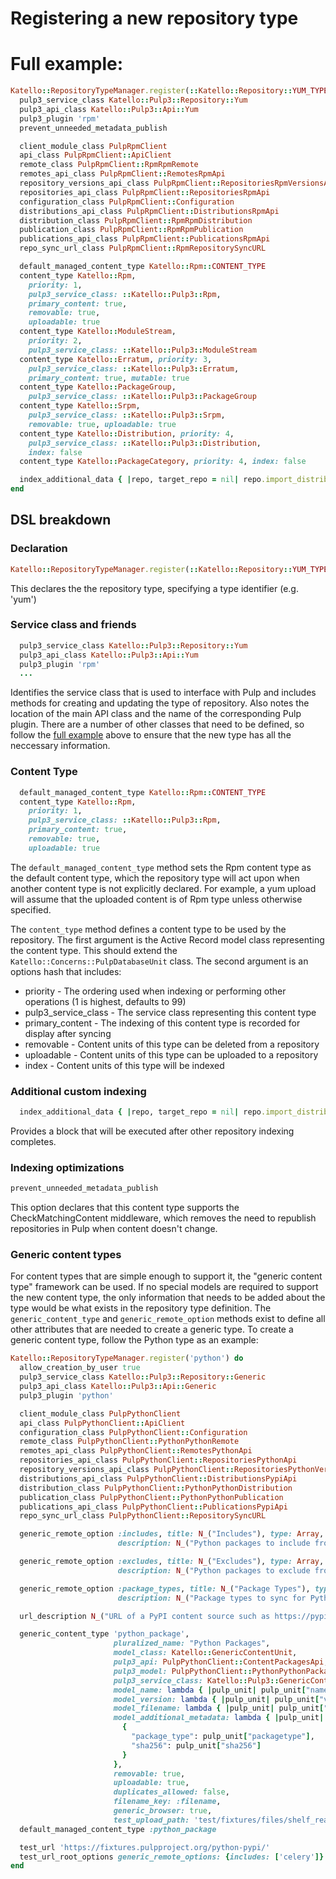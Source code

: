 # Registering a new repository type

# Full example:

```ruby
Katello::RepositoryTypeManager.register(::Katello::Repository::YUM_TYPE) do
  pulp3_service_class Katello::Pulp3::Repository::Yum
  pulp3_api_class Katello::Pulp3::Api::Yum
  pulp3_plugin 'rpm'
  prevent_unneeded_metadata_publish

  client_module_class PulpRpmClient
  api_class PulpRpmClient::ApiClient
  remote_class PulpRpmClient::RpmRpmRemote
  remotes_api_class PulpRpmClient::RemotesRpmApi
  repository_versions_api_class PulpRpmClient::RepositoriesRpmVersionsApi
  repositories_api_class PulpRpmClient::RepositoriesRpmApi
  configuration_class PulpRpmClient::Configuration
  distributions_api_class PulpRpmClient::DistributionsRpmApi
  distribution_class PulpRpmClient::RpmRpmDistribution
  publication_class PulpRpmClient::RpmRpmPublication
  publications_api_class PulpRpmClient::PublicationsRpmApi
  repo_sync_url_class PulpRpmClient::RpmRepositorySyncURL

  default_managed_content_type Katello::Rpm::CONTENT_TYPE
  content_type Katello::Rpm,
    priority: 1,
    pulp3_service_class: ::Katello::Pulp3::Rpm,
    primary_content: true,
    removable: true,
    uploadable: true
  content_type Katello::ModuleStream,
    priority: 2,
    pulp3_service_class: ::Katello::Pulp3::ModuleStream
  content_type Katello::Erratum, priority: 3,
    pulp3_service_class: ::Katello::Pulp3::Erratum,
    primary_content: true, mutable: true
  content_type Katello::PackageGroup,
    pulp3_service_class: ::Katello::Pulp3::PackageGroup
  content_type Katello::Srpm,
    pulp3_service_class: ::Katello::Pulp3::Srpm,
    removable: true, uploadable: true
  content_type Katello::Distribution, priority: 4,
    pulp3_service_class: ::Katello::Pulp3::Distribution,
    index: false
  content_type Katello::PackageCategory, priority: 4, index: false

  index_additional_data { |repo, target_repo = nil| repo.import_distribution_data(target_repo) }
end
```

## DSL breakdown

### Declaration
```ruby
Katello::RepositoryTypeManager.register(::Katello::Repository::YUM_TYPE) do
```
This declares the the repository type, specifying a type identifier (e.g. 'yum')

### Service class and friends

```ruby
  pulp3_service_class Katello::Pulp3::Repository::Yum
  pulp3_api_class Katello::Pulp3::Api::Yum
  pulp3_plugin 'rpm'
  ...
```

Identifies the service class that is used to interface with Pulp and includes methods for creating and updating the type of repository. Also notes the location of the main API class and the name of the corresponding Pulp plugin.
There are a number of other classes that need to be defined, so follow the [full example](full-example) above to ensure that the new type has
all the neccessary information.

 ### Content Type

```ruby
  default_managed_content_type Katello::Rpm::CONTENT_TYPE
  content_type Katello::Rpm,
    priority: 1,
    pulp3_service_class: ::Katello::Pulp3::Rpm,
    primary_content: true,
    removable: true,
    uploadable: true
```

The `default_managed_content_type` method sets the Rpm content type as the default content type, which
the repository type will act upon when another content type is not explicitly declared. For example, a yum upload
will assume that the uploaded content is of Rpm type unless otherwise specified.

The `content_type` method defines a content type to be used by the repository.  The first argument is the Active Record model class representing the content type.  This should extend the `Katello::Concerns::PulpDatabaseUnit` class.
The second argument is an options hash that includes:
* priority - The ordering used when indexing or performing other operations (1 is highest, defaults to 99)
* pulp3_service_class - The service class representing this content type
* primary_content - The indexing of this content type is recorded for display after syncing
* removable - Content units of this type can be deleted from a repository
* uploadable - Content units of this type can be uploaded to a repository
* index - Content units of this type will be indexed


### Additional custom indexing

```ruby
  index_additional_data { |repo, target_repo = nil| repo.import_distribution_data(target_repo) }
```

Provides a block that will be executed after other repository indexing completes.

### Indexing optimizations

```ruby
prevent_unneeded_metadata_publish
```

This option declares that this content type supports the CheckMatchingContent middleware, which removes the need to republish repositories in Pulp when content doesn't change.

### Generic content types

For content types that are simple enough to support it, the "generic content type" framework can be used.
If no special models are required to support the new content type, the only information that needs to be added
about the type would be what exists in the repository type definition.
The `generic_content_type` and `generic_remote_option` methods exist to define all other attributes that are needed to
create a generic type.
To create a generic content type, follow the Python type as an example:

```ruby
Katello::RepositoryTypeManager.register('python') do
  allow_creation_by_user true
  pulp3_service_class Katello::Pulp3::Repository::Generic
  pulp3_api_class Katello::Pulp3::Api::Generic
  pulp3_plugin 'python'

  client_module_class PulpPythonClient
  api_class PulpPythonClient::ApiClient
  configuration_class PulpPythonClient::Configuration
  remote_class PulpPythonClient::PythonPythonRemote
  remotes_api_class PulpPythonClient::RemotesPythonApi
  repositories_api_class PulpPythonClient::RepositoriesPythonApi
  repository_versions_api_class PulpPythonClient::RepositoriesPythonVersionsApi
  distributions_api_class PulpPythonClient::DistributionsPypiApi
  distribution_class PulpPythonClient::PythonPythonDistribution
  publication_class PulpPythonClient::PythonPythonPublication
  publications_api_class PulpPythonClient::PublicationsPypiApi
  repo_sync_url_class PulpPythonClient::RepositorySyncURL

  generic_remote_option :includes, title: N_("Includes"), type: Array, input_type: "textarea", delimiter: "\\n", default: [],
                        description: N_("Python packages to include from the upstream URL, names separated by newline. You may also specify versions, for example: django~=2.0. Leave empty to include every package.")

  generic_remote_option :excludes, title: N_("Excludes"), type: Array, input_type: "textarea", delimiter: "\\n", default: [],
                        description: N_("Python packages to exclude from the upstream URL, names separated by newline. You may also specify versions, for example: django~=2.0.")

  generic_remote_option :package_types, title: N_("Package Types"), type: Array, input_type: "text", delimiter: ",", default: [],
                        description: N_("Package types to sync for Python content, separated by comma. Leave empty to get every package type. Package types are: bdist_dmg, bdist_dumb, bdist_egg, bdist_msi, bdist_rpm, bdist_wheel, bdist_wininst, sdist.")

  url_description N_("URL of a PyPI content source such as https://pypi.org.")

  generic_content_type 'python_package',
                       pluralized_name: "Python Packages",
                       model_class: Katello::GenericContentUnit,
                       pulp3_api: PulpPythonClient::ContentPackagesApi,
                       pulp3_model: PulpPythonClient::PythonPythonPackageContent,
                       pulp3_service_class: Katello::Pulp3::GenericContentUnit,
                       model_name: lambda { |pulp_unit| pulp_unit["name"] },
                       model_version: lambda { |pulp_unit| pulp_unit["version"] },
                       model_filename: lambda { |pulp_unit| pulp_unit["filename"] },
                       model_additional_metadata: lambda { |pulp_unit|
                         {
                           "package_type": pulp_unit["packagetype"],
                           "sha256": pulp_unit["sha256"]
                         }
                       },
                       removable: true,
                       uploadable: true,
                       duplicates_allowed: false,
                       filename_key: :filename,
                       generic_browser: true,
                       test_upload_path: 'test/fixtures/files/shelf_reader-0.1-py2-none-any.whl'
  default_managed_content_type :python_package

  test_url 'https://fixtures.pulpproject.org/python-pypi/'
  test_url_root_options generic_remote_options: {includes: ['celery']}.to_json
end
```